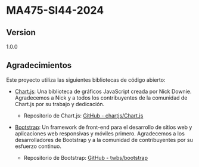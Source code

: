 # MA475-SI44-2024

## Version
1.0.0

## Agradecimientos

Este proyecto utiliza las siguientes bibliotecas de código abierto:

- [Chart.js](https://www.chartjs.org/): Una biblioteca de gráficos JavaScript creada por Nick Downie. Agradecemos a Nick y a todos los contribuyentes de la comunidad de Chart.js por su trabajo y dedicación.
  - Repositorio de Chart.js: [GitHub - chartjs/Chart.js](https://github.com/chartjs/Chart.js)

- [Bootstrap](https://getbootstrap.com/): Un framework de front-end para el desarrollo de sitios web y aplicaciones web responsivas y móviles primero. Agradecemos a los desarrolladores de Bootstrap y a la comunidad de contribuyentes por su esfuerzo continuo.
  - Repositorio de Bootstrap: [GitHub - twbs/bootstrap](https://github.com/twbs/bootstrap)
